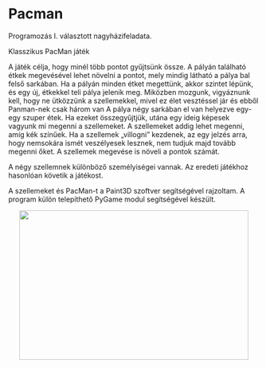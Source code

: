 # Pacman
Programozás I. választott nagyházifeladata.

Klasszikus PacMan játék

A játék célja, hogy minél több pontot gyűjtsünk össze. A pályán található étkek megevésével lehet növelni a pontot, mely mindig látható a pálya bal felső sarkában. Ha a pályán minden étket megettünk, akkor szintet lépünk, és egy új, étkekkel teli pálya jelenik meg. Miközben mozgunk, vigyáznunk kell, hogy ne ütközzünk a szellemekkel, mivel ez élet vesztéssel jár és ebből Panman-nek csak három van A pálya négy sarkában el van helyezve egy-egy szuper étek. Ha ezeket összegyűjtjük, utána egy ideig képesek vagyunk mi megenni a szellemeket. A szellemeket addig lehet megenni, amíg kék színűek. Ha a szellemek „villogni” kezdenek, az egy jelzés arra, hogy nemsokára ismét veszélyesek lesznek, nem tudjuk majd tovább megenni őket. A szellemek megevése is növeli a pontok számát.

A négy szellemnek különböző személyiségei vannak. Az eredeti játékhoz hasonlóan követik a játékost.

A szellemeket és PacMan-t a Paint3D szoftver segítségével rajzoltam. A program külön telepíthető PyGame modul segítségével készült.
<p align="center">
  <img width="460" height="300" src="https://user-images.githubusercontent.com/71931496/109664585-90726580-7b6d-11eb-8173-dbe3575585ac.png">
</p>


